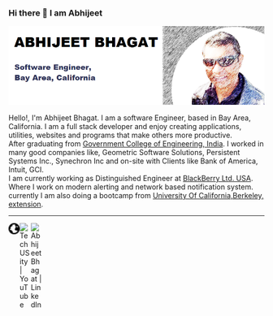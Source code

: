 ### Hi there 👋 I am Abhijeet

![intro](https://raw.githubusercontent.com/bhagatabhijeet/bhagatabhijeet/master/images/intro.png)

Hello!, I'm Abhijeet Bhagat. I am a software Engineer, based in Bay Area, California. I am a full stack developer and enjoy creating applications, utilities, websites and programs that make others more productive.<br/>
After graduating from [Government College of Engineering, India](http://geca.ac.in/home.aspx). I worked in many good companies like, Geometric Software Solutions, Persistent Systems Inc., Synechron Inc and on-site with Clients like Bank of America, Intuit, GCI.<br/>
I am currently working as Distinguished Engineer at [BlackBerry Ltd. USA](https://www.blackberry.com/us/en). Where I work on modern alerting and network based notification system.
currently I am also doing a bootcamp from [University Of California,Berkeley, extension](https://extension.berkeley.edu/).<br/>

---

[<img align="left" alt="Abhijeet's Portfolio" width="22px" src="https://raw.githubusercontent.com/iconic/open-iconic/master/svg/globe.svg" />](https://bhagatabhijeet.github.io/portfolio/index.html)
[<img align="left" alt="TechUSity | YouTube" width="22px" src="https://cdn.jsdelivr.net/npm/simple-icons@v3/icons/youtube.svg" />](https://www.youtube.com/channel/UCuxFmC9ukxD82Wcw05K6jSg)
[<img align="left" alt="Abhijeet Bhagat | LinkedIn" width="22px" src="https://cdn.jsdelivr.net/npm/simple-icons@v3/icons/linkedin.svg" />](https://www.linkedin.com/in/abhijeetbhagat/)


<br />



<br />



<!--
**bhagatabhijeet/bhagatabhijeet** is a ✨ _special_ ✨ repository because its `README.md` (this file) appears on your GitHub profile.

Here are some ideas to get you started:

- 🔭 I’m currently working on ...
- 🌱 I’m currently learning ...
- 👯 I’m looking to collaborate on ...
- 🤔 I’m looking for help with ...
- 💬 Ask me about ...
- 📫 How to reach me: ...
- 😄 Pronouns: ...
- ⚡ Fun fact: ...
-->
